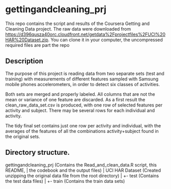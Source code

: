 gettingandcleaning_prj
======================

This repo contains the script and results of the Coursera Getting and Cleaning Data project. The
raw data were downloaded from https://d396qusza40orc.cloudfront.net/getdata%2Fprojectfiles%2FUCI%20HAR%20Dataset.zip.
You can clone it in your computer, the uncompressed required files are part the repo


## Description

The purpose of this project is reading data from two separate sets (test and training) with measurements
of different features sampled with Samsung mobile phones accelerometers, in order to detect six classes
of activities.

Both sets are merged and properly labeled. All columns that are not the mean or variance of one feature are
discarded. As a first result the clean_raw_data_set.csv is produced, with one row of selected features
per activity and subject. There may be several rows for each individual and activity.

The tidy final set contains just one row per activity and individual, with the averages of the features of
all the combinations activity+subject found in the original sets.

## Directory structure.

gettingandcleaning_prj        (Contains the Read_and_clean_data.R script, this README, 
      |                       the codebook and the output files)
      |
     UCI HAR Dataset   (Created unzipping the original data file from the root directory)
                |
                +-  test  (Contains the test data files)
                |
                +-  train (Contains the train data sets)

